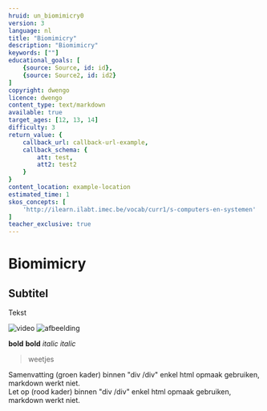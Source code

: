 ```yaml
---
hruid: un_biomimicry0
version: 3
language: nl
title: "Biomimicry"
description: "Biomimicry"
keywords: [""]
educational_goals: [
    {source: Source, id: id}, 
    {source: Source2, id: id2}
]
copyright: dwengo
licence: dwengo
content_type: text/markdown
available: true
target_ages: [12, 13, 14]
difficulty: 3
return_value: {
    callback_url: callback-url-example,
    callback_schema: {
        att: test,
        att2: test2
    }
}
content_location: example-location
estimated_time: 1
skos_concepts: [
    'http://ilearn.ilabt.imec.be/vocab/curr1/s-computers-en-systemen'
]
teacher_exclusive: true
---
```


# Biomimicry

## Subtitel

Tekst

![](@youtube/<embedlink> "video")
![](embed/<bestandsnaam.extensie> "afbeelding")
[](@pdf/<bestandsnaam.pdf> "link naar pdf")

**bold** __bold__
*italic* _italic_

> weetjes

<div class="alert alert-box alert-success">
Samenvatting (groen kader)
binnen "div /div" enkel html opmaak gebruiken, markdown werkt niet. 
</div>

<div class="alert alert-box alert-danger">
Let op (rood kader)
binnen "div /div" enkel html opmaak gebruiken, markdown werkt niet. 
</div>